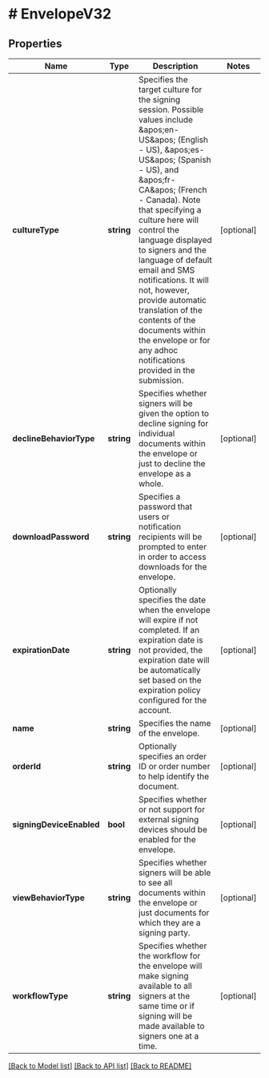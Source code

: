 # # EnvelopeV32

## Properties

Name | Type | Description | Notes
------------ | ------------- | ------------- | -------------
**cultureType** | **string** | Specifies the target culture for the signing session.  Possible values include &amp;apos;en-US&amp;apos; (English - US), &amp;apos;es-US&amp;apos; (Spanish - US), and &amp;apos;fr-CA&amp;apos; (French - Canada).  Note that specifying a culture here will control the language displayed to signers and the language of default email and SMS notifications. It will not, however, provide automatic translation of the contents of the documents within the envelope or for any adhoc notifications provided in the submission. | [optional] 
**declineBehaviorType** | **string** | Specifies whether signers will be given the option to decline signing for individual documents within the envelope or just to decline the envelope as a whole. | [optional] 
**downloadPassword** | **string** | Specifies a password that users or notification recipients will be prompted to enter in order to access downloads for the envelope. | [optional] 
**expirationDate** | **string** | Optionally specifies the date when the envelope will expire if not completed.  If an expiration date is not provided, the expiration date will be automatically set based on the expiration policy configured for the account. | [optional] 
**name** | **string** | Specifies the name of the envelope. | [optional] 
**orderId** | **string** | Optionally specifies an order ID or order number to help identify the document. | [optional] 
**signingDeviceEnabled** | **bool** | Specifies whether or not support for external signing devices should be enabled for the envelope. | [optional] 
**viewBehaviorType** | **string** | Specifies whether signers will be able to see all documents within the envelope or just documents for which they are a signing party. | [optional] 
**workflowType** | **string** | Specifies whether the workflow for the envelope will make signing available to all signers at the same time or if signing will be made available to signers one at a time. | [optional] 

[[Back to Model list]](../../README.md#documentation-for-models) [[Back to API list]](../../README.md#documentation-for-api-endpoints) [[Back to README]](../../README.md)


